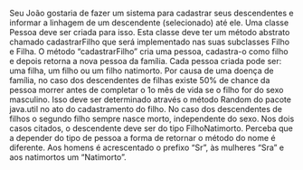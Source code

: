 Seu João gostaria de fazer um sistema para cadastrar seus descendentes e informar a linhagem de um descendente (selecionado) até ele. Uma classe Pessoa deve ser criada para isso. Esta classe deve ter um método abstrato chamado cadastrarFilho que será implementado nas suas subclasses Filho e Filha. O método “cadastrarFilho” cria uma pessoa, cadastra-o como filho e depois retorna  a nova pessoa da família. Cada pessoa criada pode ser: uma filha, um filho ou um filho natimorto.
Por causa de uma doença de família, no caso dos descendentes de filhas existe 50% de chance da pessoa morrer antes de completar o 1o mês de vida se o filho for do sexo masculino. Isso deve ser determinado através o método Random do pacote java.util no ato do cadastramento do filho.
No caso dos descendentes de filhos o segundo filho sempre nasce morto, independente do sexo. Nos dois casos citados, o descendente deve ser do tipo FilhoNatimorto.
Perceba que a depender do tipo de pessoa a forma de retornar o método do nome é diferente. Aos homens é acrescentado o prefixo “Sr”, às mulheres “Sra” e aos natimortos um “Natimorto”.